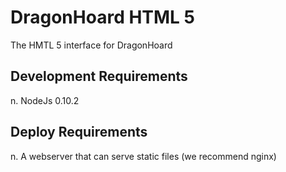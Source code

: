 # DragonHoard HTML 5

The HMTL 5 interface for DragonHoard

## Development Requirements

n. NodeJs 0.10.2

## Deploy Requirements

n. A webserver that can serve static files (we recommend nginx)
